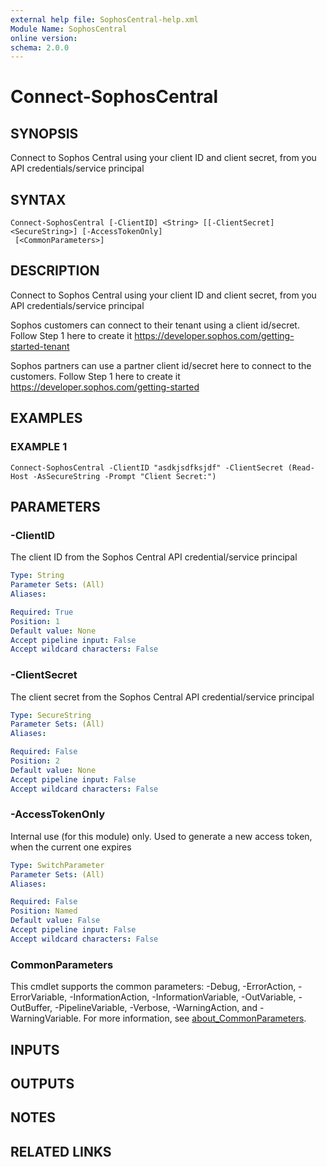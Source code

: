 ```yaml
---
external help file: SophosCentral-help.xml
Module Name: SophosCentral
online version:
schema: 2.0.0
---
```


# Connect-SophosCentral

## SYNOPSIS
Connect to Sophos Central using your client ID and client secret, from you API credentials/service principal

## SYNTAX

```
Connect-SophosCentral [-ClientID] <String> [[-ClientSecret] <SecureString>] [-AccessTokenOnly]
 [<CommonParameters>]
```

## DESCRIPTION
Connect to Sophos Central using your client ID and client secret, from you API credentials/service principal

Sophos customers can connect to their tenant using a client id/secret.
Follow Step 1 here to create it
https://developer.sophos.com/getting-started-tenant

Sophos partners can use a partner client id/secret here to connect to the customers.
Follow Step 1 here to create it
https://developer.sophos.com/getting-started

## EXAMPLES

### EXAMPLE 1
```
Connect-SophosCentral -ClientID "asdkjsdfksjdf" -ClientSecret (Read-Host -AsSecureString -Prompt "Client Secret:")
```

## PARAMETERS

### -ClientID
The client ID from the Sophos Central API credential/service principal

```yaml
Type: String
Parameter Sets: (All)
Aliases:

Required: True
Position: 1
Default value: None
Accept pipeline input: False
Accept wildcard characters: False
```

### -ClientSecret
The client secret from the Sophos Central API credential/service principal

```yaml
Type: SecureString
Parameter Sets: (All)
Aliases:

Required: False
Position: 2
Default value: None
Accept pipeline input: False
Accept wildcard characters: False
```

### -AccessTokenOnly
Internal use (for this module) only.
Used to generate a new access token, when the current one expires

```yaml
Type: SwitchParameter
Parameter Sets: (All)
Aliases:

Required: False
Position: Named
Default value: False
Accept pipeline input: False
Accept wildcard characters: False
```

### CommonParameters
This cmdlet supports the common parameters: -Debug, -ErrorAction, -ErrorVariable, -InformationAction, -InformationVariable, -OutVariable, -OutBuffer, -PipelineVariable, -Verbose, -WarningAction, and -WarningVariable. For more information, see [about_CommonParameters](http://go.microsoft.com/fwlink/?LinkID=113216).

## INPUTS

## OUTPUTS

## NOTES

## RELATED LINKS
